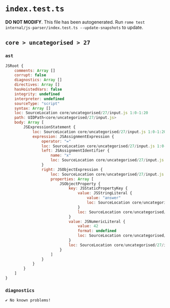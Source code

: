 # `index.test.ts`

**DO NOT MODIFY**. This file has been autogenerated. Run `rome test internal/js-parser/index.test.ts --update-snapshots` to update.

## `core > uncategorised > 27`

### `ast`

```javascript
JSRoot {
	comments: Array []
	corrupt: false
	diagnostics: Array []
	directives: Array []
	hasHoistedVars: false
	integrity: undefined
	interpreter: undefined
	sourceType: "script"
	syntax: Array []
	loc: SourceLocation core/uncategorised/27/input.js 1:0-1:20
	path: UIDPath<core/uncategorised/27/input.js>
	body: Array [
		JSExpressionStatement {
			loc: SourceLocation core/uncategorised/27/input.js 1:0-1:20
			expression: JSAssignmentExpression {
				operator: "="
				loc: SourceLocation core/uncategorised/27/input.js 1:0-1:20
				left: JSAssignmentIdentifier {
					name: "x"
					loc: SourceLocation core/uncategorised/27/input.js 1:0-1:1 (x)
				}
				right: JSObjectExpression {
					loc: SourceLocation core/uncategorised/27/input.js 1:4-1:20
					properties: Array [
						JSObjectProperty {
							key: JSStaticPropertyKey {
								value: JSStringLiteral {
									value: "answer"
									loc: SourceLocation core/uncategorised/27/input.js 1:6-1:14
								}
								loc: SourceLocation core/uncategorised/27/input.js 1:6-1:14
							}
							value: JSNumericLiteral {
								value: 42
								format: undefined
								loc: SourceLocation core/uncategorised/27/input.js 1:16-1:18
							}
							loc: SourceLocation core/uncategorised/27/input.js 1:6-1:18
						}
					]
				}
			}
		}
	]
}
```

### `diagnostics`

```
✔ No known problems!

```
